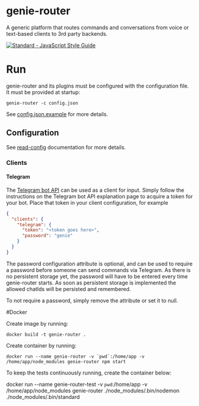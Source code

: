 genie-router
=============

A generic platform that routes commands and conversations from voice or text-based clients to 3rd party backends.

[![Standard - JavaScript Style Guide](https://img.shields.io/badge/code%20style-standard-brightgreen.svg)](http://standardjs.com/)

# Run

genie-router and its plugins must be configured with the configuration file. It must be provided at startup:

    genie-router -c config.json

See [config.json.example](https://github.com/matueranet/genie-router/blob/develop/config.json.dist) for more details.


## Configuration
See [read-config](https://www.npmjs.com/package/read-config) documentation for more details.

### Clients

#### Telegram

The [Telegram bot API](https://core.telegram.org/bots/api) can be used as a client for input. Simply follow
the instructions on the Telegram bot API explanation page to acquire a token for your bot. Place that token
in your client configuration, for example

```json
{
  "clients": {
    "telegram": {
      "token": "<token goes here>",
      "password": "genie"
    }
  }
}
```

The password configuration attribute is optional, and can be used to require a password
before someone can send commands via Telegram. As there is no persistent storage yet,
the password will have to be entered every time genie-router starts. As soon as persistent
storage is implemented the allowed chatIds will be persisted and remembered.

To not require a password, simply remove the attribute or set it to null.

#Docker

Create image by running:

    docker build -t genie-router .

Create container by running:

    docker run --name genie-router -v `pwd`:/home/app -v /home/app/node_modules genie-router npm start

To keep the tests continuously running, create the container below:

  docker run --name genie-router-test -v `pwd`:/home/app -v /home/app/node_modules genie-router ./node_modules/.bin/nodemon ./node_modules/.bin/standard
